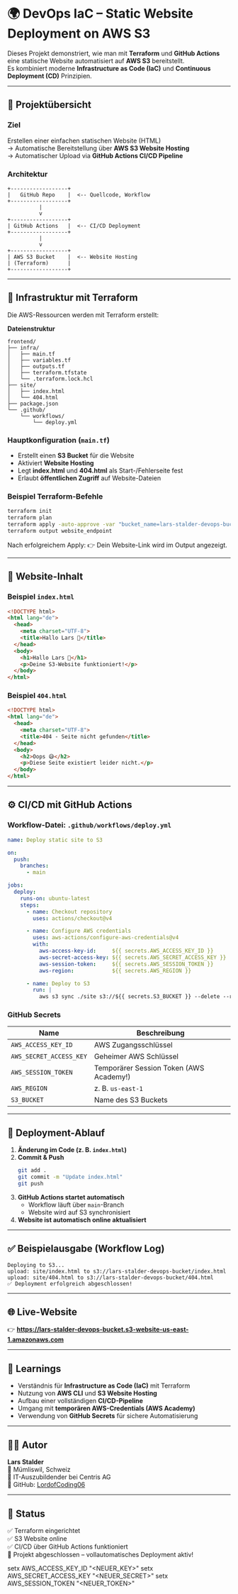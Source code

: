 # 🌍 DevOps IaC – Static Website Deployment on AWS S3

Dieses Projekt demonstriert, wie man mit **Terraform** und **GitHub Actions** eine statische Website automatisiert auf **AWS S3** bereitstellt.  
Es kombiniert moderne **Infrastructure as Code (IaC)** und **Continuous Deployment (CD)** Prinzipien.

---

## 🚀 Projektübersicht

### Ziel
Erstellen einer einfachen statischen Website (HTML)  
→ Automatische Bereitstellung über **AWS S3 Website Hosting**  
→ Automatischer Upload via **GitHub Actions CI/CD Pipeline**

### Architektur
```
+------------------+
|   GitHub Repo    |  <-- Quellcode, Workflow
+------------------+
          |
          v
+------------------+
| GitHub Actions   |  <-- CI/CD Deployment
+------------------+
          |
          v
+------------------+
| AWS S3 Bucket    |  <-- Website Hosting
| (Terraform)      |
+------------------+
```

---

## 🧱 Infrastruktur mit Terraform

Die AWS-Ressourcen werden mit Terraform erstellt:

**Dateienstruktur**
```
frontend/
├── infra/
│   ├── main.tf
│   ├── variables.tf
│   ├── outputs.tf
│   ├── terraform.tfstate
│   └── .terraform.lock.hcl
├── site/
│   ├── index.html
│   └── 404.html
├── package.json
└── .github/
    └── workflows/
        └── deploy.yml
```

### Hauptkonfiguration (`main.tf`)
- Erstellt einen **S3 Bucket** für die Website
- Aktiviert **Website Hosting**
- Legt **index.html** und **404.html** als Start-/Fehlerseite fest
- Erlaubt **öffentlichen Zugriff** auf Website-Dateien

### Beispiel Terraform-Befehle
```bash
terraform init
terraform plan
terraform apply -auto-approve -var "bucket_name=lars-stalder-devops-bucket"
terraform output website_endpoint
```

Nach erfolgreichem Apply:
👉 Dein Website-Link wird im Output angezeigt.

---

## 🧩 Website-Inhalt

### Beispiel `index.html`
```html
<!DOCTYPE html>
<html lang="de">
  <head>
    <meta charset="UTF-8">
    <title>Hallo Lars 👋</title>
  </head>
  <body>
    <h1>Hallo Lars 👋</h1>
    <p>Deine S3-Website funktioniert!</p>
  </body>
</html>
```

### Beispiel `404.html`
```html
<!DOCTYPE html>
<html lang="de">
  <head>
    <meta charset="UTF-8">
    <title>404 - Seite nicht gefunden</title>
  </head>
  <body>
    <h2>Oops 😅</h2>
    <p>Diese Seite existiert leider nicht.</p>
  </body>
</html>
```

---

## ⚙️ CI/CD mit GitHub Actions

### Workflow-Datei: `.github/workflows/deploy.yml`

```yaml
name: Deploy static site to S3

on:
  push:
    branches:
      - main

jobs:
  deploy:
    runs-on: ubuntu-latest
    steps:
      - name: Checkout repository
        uses: actions/checkout@v4

      - name: Configure AWS credentials
        uses: aws-actions/configure-aws-credentials@v4
        with:
          aws-access-key-id:     ${{ secrets.AWS_ACCESS_KEY_ID }}
          aws-secret-access-key: ${{ secrets.AWS_SECRET_ACCESS_KEY }}
          aws-session-token:     ${{ secrets.AWS_SESSION_TOKEN }}
          aws-region:            ${{ secrets.AWS_REGION }}

      - name: Deploy to S3
        run: |
          aws s3 sync ./site s3://${{ secrets.S3_BUCKET }} --delete --region ${{ secrets.AWS_REGION }}
```

### GitHub Secrets
| Name | Beschreibung |
|------|---------------|
| `AWS_ACCESS_KEY_ID` | AWS Zugangsschlüssel |
| `AWS_SECRET_ACCESS_KEY` | Geheimer AWS Schlüssel |
| `AWS_SESSION_TOKEN` | Temporärer Session Token (AWS Academy!) |
| `AWS_REGION` | z. B. `us-east-1` |
| `S3_BUCKET` | Name des S3 Buckets |

---

## 🔄 Deployment-Ablauf

1. **Änderung im Code (z. B. `index.html`)**
2. **Commit & Push**
   ```bash
   git add .
   git commit -m "Update index.html"
   git push
   ```
3. **GitHub Actions startet automatisch**
   - Workflow läuft über `main`-Branch
   - Website wird auf S3 synchronisiert
4. **Website ist automatisch online aktualisiert**

---

## ✅ Beispielausgabe (Workflow Log)

```
Deploying to S3...
upload: site/index.html to s3://lars-stalder-devops-bucket/index.html
upload: site/404.html to s3://lars-stalder-devops-bucket/404.html
✅ Deployment erfolgreich abgeschlossen!
```

---

## 🌐 Live-Website

👉 **https://lars-stalder-devops-bucket.s3-website-us-east-1.amazonaws.com**

---

## 🧠 Learnings

- Verständnis für **Infrastructure as Code (IaC)** mit Terraform
- Nutzung von **AWS CLI** und **S3 Website Hosting**
- Aufbau einer vollständigen **CI/CD-Pipeline**
- Umgang mit **temporären AWS-Credentials (AWS Academy)**
- Verwendung von **GitHub Secrets** für sichere Automatisierung

---

## 👨‍💻 Autor
**Lars Stalder**  
📍 Mümliswil, Schweiz  
💼 IT-Auszubildender bei Centris AG  
🔗 GitHub: [LordofCoding06](https://github.com/LordofCoding06)

---

## 🏁 Status
✅ Terraform eingerichtet  
✅ S3 Website online  
✅ CI/CD über GitHub Actions funktioniert  
🚀 Projekt abgeschlossen – vollautomatisches Deployment aktiv!

setx AWS_ACCESS_KEY_ID "<NEUER_KEY>"
setx AWS_SECRET_ACCESS_KEY "<NEUER_SECRET>"
setx AWS_SESSION_TOKEN "<NEUER_TOKEN>"
